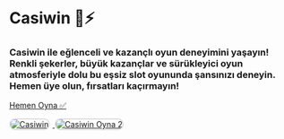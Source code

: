 <h1>Casiwin 🍭⚡️</h1>
<h3>Casiwin ile eğlenceli ve kazançlı oyun deneyimini yaşayın! Renkli şekerler, büyük kazançlar ve sürükleyici oyun atmosferiyle dolu bu eşsiz slot oyununda şansınızı deneyin. Hemen üye olun, fırsatları kaçırmayın!</h3>

<p>
    <a href="https://denemebonusuu.site/">Hemen Oyna ✅</a>
</p>

<a href="https://denemebonusuu.site/" title="Casiwin Oyna">
    <img src="https://i.ibb.co/YjtLwQ8/cats.jpg" alt="Casiwin" style="max-width: 48%; border: 2px solid #ddd; border-radius: 10px; margin-right: 1%;">
</a>
<a href="https://denemebonusuu.site/" title="Casiwin Giriş">
    <img src="https://i.ibb.co/VHdrjnQ/df.jpg" alt="Casiwin Oyna 2" style="max-width: 48%; border: 2px solid #ddd; border-radius: 10px;">
</a>
